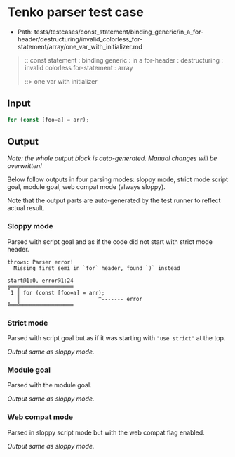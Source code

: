 # Tenko parser test case

- Path: tests/testcases/const_statement/binding_generic/in_a_for-header/destructuring/invalid_colorless_for-statement/array/one_var_with_initializer.md

> :: const statement : binding generic : in a for-header : destructuring : invalid colorless for-statement : array
>
> ::> one var with initializer

## Input

`````js
for (const [foo=a] = arr);
`````

## Output

_Note: the whole output block is auto-generated. Manual changes will be overwritten!_

Below follow outputs in four parsing modes: sloppy mode, strict mode script goal, module goal, web compat mode (always sloppy).

Note that the output parts are auto-generated by the test runner to reflect actual result.

### Sloppy mode

Parsed with script goal and as if the code did not start with strict mode header.

`````
throws: Parser error!
  Missing first semi in `for` header, found `)` instead

start@1:0, error@1:24
╔══╦═════════════════
 1 ║ for (const [foo=a] = arr);
   ║                         ^------- error
╚══╩═════════════════

`````

### Strict mode

Parsed with script goal but as if it was starting with `"use strict"` at the top.

_Output same as sloppy mode._

### Module goal

Parsed with the module goal.

_Output same as sloppy mode._

### Web compat mode

Parsed in sloppy script mode but with the web compat flag enabled.

_Output same as sloppy mode._
